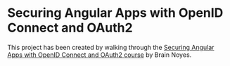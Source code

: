 # Securing Angular Apps with OpenID Connect and OAuth2

This project has been created by walking through the [Securing Angular Apps with OpenID Connect and OAuth2 course](https://app.pluralsight.com/library/courses/openid-and-oauth2-securing-angular-apps) by Brain Noyes.
